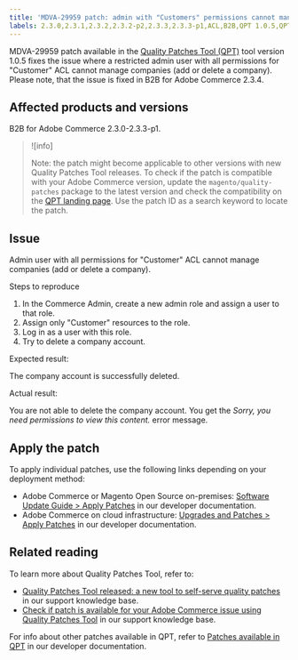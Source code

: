 ```yaml
---
title: 'MDVA-29959 patch: admin with "Customers" permissions cannot manage company account'
labels: 2.3.0,2.3.1,2.3.2,2.3.2-p2,2.3.3,2.3.3-p1,ACL,B2B,QPT 1.0.5,QPT patches,Magento Commerce,Quality Patches Tool,support tools,Adobe Commerce,cloud infrastructure
---
```


MDVA-29959 patch available in the [Quality Patches Tool (QPT)](https://support.magento.com/hc/en-us/articles/360047139492) tool version 1.0.5 fixes the issue where a restricted admin user with all permissions for "Customer" ACL cannot manage companies (add or delete a company). Please note, that the issue is fixed in B2B for Adobe Commerce 2.3.4.

## Affected products and versions

B2B for Adobe Commerce 2.3.0-2.3.3-p1.

>![info]
>
>Note: the patch might become applicable to other versions with new Quality Patches Tool releases. To check if the patch is compatible with your Adobe Commerce version, update the `magento/quality-patches` package to the latest version and check the compatibility on the [QPT landing page](https://devdocs.magento.com/quality-patches/tool.html#patch-grid). Use the patch ID as a search keyword to locate the patch.

## Issue

Admin user with all permissions for "Customer" ACL cannot manage companies (add or delete a company).

 <span class="wysiwyg-underline">Steps to reproduce</span>

1. In the Commerce Admin, create a new admin role and assign a user to that role.
1. Assign only "Customer" resources to the role.
1. Log in as a user with this role.
1. Try to delete a company account.

 <span class="wysiwyg-underline">Expected result:</span>

The company account is successfully deleted.

 <span class="wysiwyg-underline">Actual result:</span>

You are not able to delete the company account. You get the *Sorry, you need permissions to view this content.* error message.

## Apply the patch

To apply individual patches, use the following links depending on your deployment method:

* Adobe Commerce or Magento Open Source on-premises: [Software Update Guide > Apply Patches](https://devdocs.magento.com/guides/v2.4/comp-mgr/patching/mqp.html) in our developer documentation.
* Adobe Commerce on cloud infrastructure: [Upgrades and Patches > Apply Patches](https://devdocs.magento.com/cloud/project/project-patch.html) in our developer documentation. 

## Related reading

To learn more about Quality Patches Tool, refer to:

* [Quality Patches Tool released: a new tool to self-serve quality patches](https://support.magento.com/hc/en-us/articles/360047139492) in our support knowledge base.
* [Check if patch is available for your Adobe Commerce issue using Quality Patches Tool](https://support.magento.com/hc/en-us/articles/360047125252) in our support knowledge base.

For info about other patches available in QPT, refer to [Patches available in QPT](https://devdocs.magento.com/quality-patches/tool.html#patch-grid) in our developer documentation.
